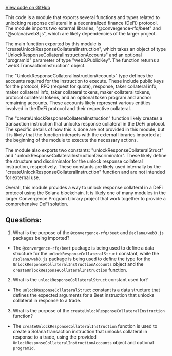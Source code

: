 [View code on GitHub](https://github.com/convergence-rfq/convergence-program-library/rfq/js/generated/instructions/unlockResponseCollateral.d.ts)

This code is a module that exports several functions and types related to unlocking response collateral in a decentralized finance (DeFi) protocol. The module imports two external libraries, "@convergence-rfq/beet" and "@solana/web3.js", which are likely dependencies of the larger project.

The main function exported by this module is "createUnlockResponseCollateralInstruction", which takes an object of type "UnlockResponseCollateralInstructionAccounts" and an optional "programId" parameter of type "web3.PublicKey". The function returns a "web3.TransactionInstruction" object.

The "UnlockResponseCollateralInstructionAccounts" type defines the accounts required for the instruction to execute. These include public keys for the protocol, RFQ (request for quote), response, taker collateral info, maker collateral info, taker collateral tokens, maker collateral tokens, protocol collateral tokens, and an optional token program and anchor remaining accounts. These accounts likely represent various entities involved in the DeFi protocol and their respective collateral.

The "createUnlockResponseCollateralInstruction" function likely creates a transaction instruction that unlocks response collateral in the DeFi protocol. The specific details of how this is done are not provided in this module, but it is likely that the function interacts with the external libraries imported at the beginning of the module to execute the necessary actions.

The module also exports two constants: "unlockResponseCollateralStruct" and "unlockResponseCollateralInstructionDiscriminator". These likely define the structure and discriminator for the unlock response collateral instruction, respectively. These constants are likely used internally by the "createUnlockResponseCollateralInstruction" function and are not intended for external use.

Overall, this module provides a way to unlock response collateral in a DeFi protocol using the Solana blockchain. It is likely one of many modules in the larger Convergence Program Library project that work together to provide a comprehensive DeFi solution.
## Questions: 
 1. What is the purpose of the `@convergence-rfq/beet` and `@solana/web3.js` packages being imported?
- The `@convergence-rfq/beet` package is being used to define a data structure for the `unlockResponseCollateralStruct` constant, while the `@solana/web3.js` package is being used to define the type for the `UnlockResponseCollateralInstructionAccounts` object and the `createUnlockResponseCollateralInstruction` function.

2. What is the `unlockResponseCollateralStruct` constant used for?
- The `unlockResponseCollateralStruct` constant is a data structure that defines the expected arguments for a Beet instruction that unlocks collateral in response to a trade.

3. What is the purpose of the `createUnlockResponseCollateralInstruction` function?
- The `createUnlockResponseCollateralInstruction` function is used to create a Solana transaction instruction that unlocks collateral in response to a trade, using the provided `UnlockResponseCollateralInstructionAccounts` object and optional `programId`.